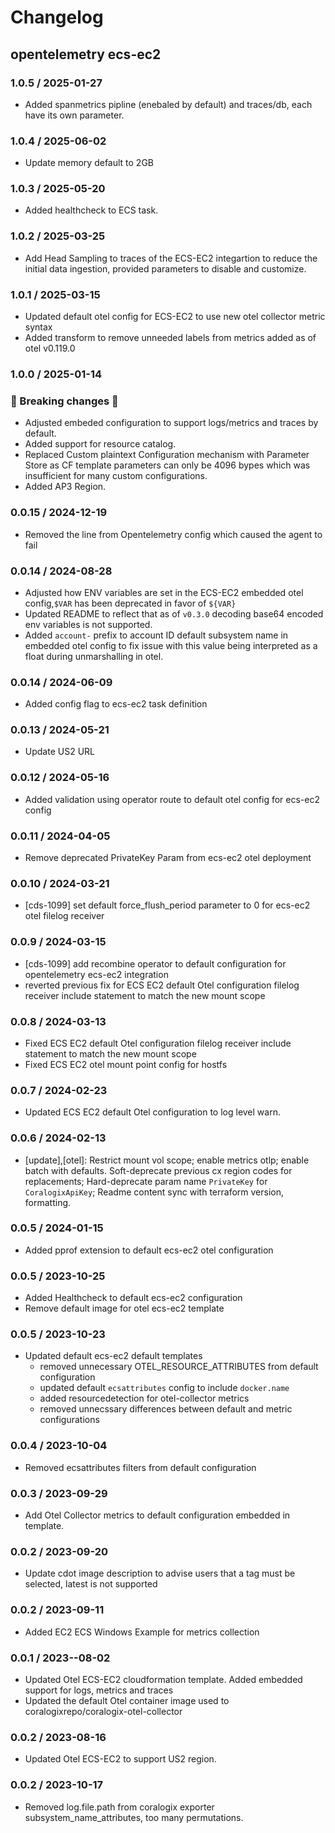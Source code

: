 # Changelog

## opentelemetry ecs-ec2
<!-- To add a new entry write: -->
<!-- ### version / full date -->
<!-- * [Update/Bug fix] message that describes the changes that you apply -->

### 1.0.5 / 2025-01-27
- Added spanmetrics pipline (enebaled by default) and traces/db, each have its own parameter.

### 1.0.4 / 2025-06-02
- Update memory default to 2GB

### 1.0.3 / 2025-05-20
- Added healthcheck to ECS task.

### 1.0.2 / 2025-03-25
- Add Head Sampling to traces of the ECS-EC2 integartion to reduce the initial data ingestion, provided parameters to disable and customize.


### 1.0.1 / 2025-03-15
- Updated default otel config for ECS-EC2 to use new otel collector metric syntax
- Added transform to remove unneeded labels from metrics added as of otel v0.119.0


### 1.0.0 / 2025-01-14
### 🛑 Breaking changes 🛑
- Adjusted embeded configuration to support logs/metrics and traces by default.
- Added support for resource catalog.
- Replaced Custom plaintext Configuration mechanism with Parameter Store as CF template parameters can only be 4096 bypes which was insufficient for many custom configurations.
- Added AP3 Region.

### 0.0.15 / 2024-12-19
- Removed the line from Opentelemetry config which caused the agent to fail

### 0.0.14 / 2024-08-28
- Adjusted how ENV variables are set in the ECS-EC2 embedded otel config,`$VAR` has been deprecated in favor of `${VAR}`
- Updated README to reflect that as of `v0.3.0` decoding base64 encoded env variables is not supported.
- Added `account-` prefix to account ID default subsystem name in embedded otel config to fix issue with this value being interpreted as a float during unmarshalling in otel.

### 0.0.14 / 2024-06-09
- Added config flag to ecs-ec2 task definition

### 0.0.13 / 2024-05-21
- Update US2 URL

### 0.0.12 / 2024-05-16
- Added validation using operator route to default otel config for ecs-ec2 config

### 0.0.11 / 2024-04-05
- Remove deprecated PrivateKey Param from ecs-ec2 otel deployment

### 0.0.10 / 2024-03-21
- [cds-1099] set default force_flush_period parameter to 0 for ecs-ec2 otel filelog receiver


### 0.0.9 / 2024-03-15
- [cds-1099] add recombine operator to default configuration for opentelemetry ecs-ec2 integration
- reverted previous fix for ECS EC2 default Otel configuration filelog receiver include statement to match the new mount scope

### 0.0.8 / 2024-03-13
- Fixed ECS EC2 default Otel configuration filelog receiver include statement to match the new mount scope
- Fixed ECS EC2 otel mount point config for hostfs

### 0.0.7 / 2024-02-23
- Updated ECS EC2 default Otel configuration to log level warn.

### 0.0.6 / 2024-02-13
- [update],[otel]: Restrict mount vol scope; enable metrics otlp; enable batch with defaults. Soft-deprecate previous cx region codes for replacements; Hard-deprecate param name `PrivateKey` for `CoralogixApiKey`; Readme content sync with terraform version, formatting.

### 0.0.5 / 2024-01-15
- Added pprof extension to default ecs-ec2 otel configuration

### 0.0.5 / 2023-10-25
* Added Healthcheck to default ecs-ec2 configuration
* Remove default image for otel ecs-ec2 template


### 0.0.5 / 2023-10-23
* Updated default ecs-ec2 default templates 
    - removed  unnecessary OTEL_RESOURCE_ATTRIBUTES from default configuration  
    - updated default `ecsattributes` config to include `docker.name`
    - added resourcedetection for otel-collector metrics
    - removed unnecssary differences between default and metric configurations


### 0.0.4 / 2023-10-04
* Removed ecsattributes filters from default configuration

### 0.0.3 / 2023-09-29
* Add Otel Collector metrics to default configuration embedded in template.

### 0.0.2 / 2023-09-20
* Update cdot image description to advise users that a tag must be selected, latest is not supported

### 0.0.2 / 2023-09-11
* Added EC2 ECS Windows Example for metrics collection

### 0.0.1 / 2023--08-02
* Updated Otel ECS-EC2 cloudformation template. Added embedded support for logs, metrics and traces
* Updated the default Otel container image used to coralogixrepo/coralogix-otel-collector

### 0.0.2 / 2023-08-16
* Updated Otel ECS-EC2 to support US2 region.

### 0.0.2 / 2023-10-17
* Removed log.file.path from coralogix exporter subsystem_name_attributes, too many permutations.
